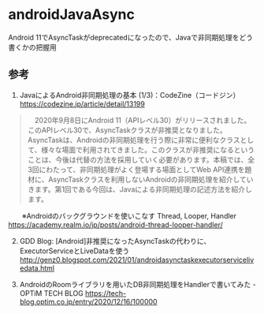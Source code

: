 # androidJavaAsync
Android 11でAsyncTaskがdeprecatedになったので、Javaで非同期処理をどう書くかの把握用

## 参考

1. JavaによるAndroid非同期処理の基本 (1/3)：CodeZine（コードジン） https://codezine.jp/article/detail/13199
> 　2020年9月8日にAndroid 11（APIレベル30）がリリースされました。このAPIレベル30で、AsyncTaskクラスが非推奨となりました。AsyncTaskは、Androidの非同期処理を行う際に非常に便利なクラスとして、様々な場面で利用されてきました。このクラスが非推奨になるということは、今後は代替の方法を採用していく必要があります。本稿では、全3回にわたって、非同期処理がよく登場する場面としてWeb API連携を題材に、AsyncTaskクラスを利用しないAndroidの非同期処理を紹介していきます。第1回である今回は、Javaによる非同期処理の記述方法を紹介します。

　　※Androidのバックグラウンドを使いこなす Thread, Looper, Handler https://academy.realm.io/jp/posts/android-thread-looper-handler/
  
2. GDD Blog: [Android]非推奨になったAsyncTaskの代わりに、ExecutorServiceとLiveDataを使う http://genz0.blogspot.com/2021/01/androidasynctaskexecutorservicelivedata.html

3. AndroidのRoomライブラリを用いたDB非同期処理をHandlerで書いてみた - OPTiM TECH BLOG https://tech-blog.optim.co.jp/entry/2020/12/16/100000

